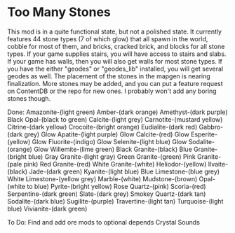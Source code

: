 # Too Many Stones

This mod is in a quite functional state, but not a polished state. It currently features 44 stone types (7 of which glow) that all spawn in the world, cobble for most of them, and bricks, cracked brick, and blocks for all stone types. If your game supplies stairs, you will have access to stairs and slabs. If your game has walls, then you will also get walls for most stone types. If you have the either "geodes" or "geodes_lib" installed, you will get several geodes as well. The placement of the stones in the mapgen is nearing finalization. More stones may be added, and you can put a feature request on ContentDB or the repo for new ones. I probably won't add any boring stones though.

Done:
Amazonite-(light green)
Amber-(dark orange)
Amethyst-(dark purple)
Black Opal-(black to green)
Calcite-(light grey)
Carnotite-(mustard yellow)
Citrine-(dark yellow)
Crocoite-(bright orange)
Eudialite-(dark red)
Gabbro-(dark grey)
Glow Apatite-(light purple)
Glow Calcite-(red)
Glow Esperite-(yellow)
Glow Fluorite-(indigo)
Glow Selenite-(light blue)
Glow Sodalite-(orange)
Glow Willemite-(lime green)
Black Granite-(black)
Blue Granite-(bright blue)
Gray Granite-(light gray)
Green Granite-(green)
Pink Granite-(pale pink)
Red Granite-(red)
White Granite-(white)
Heliodor-(yellow)
Ilvaite-(black)
Jade-(dark green)
Kyanite-(light blue)
Blue Limestone-(blue grey)
White Limestone-(yellow grey)
Marble-(white)
Mudstone-(brown)
Opal-(white to blue)
Pyrite-(bright yellow)
Rose Quartz-(pink)
Scoria-(red)
Serpentine-(dark green)
Slate-(dark grey)
Smokey Quartz-(dark tan)
Sodalite-(dark blue)
Sugilite-(purple)
Travertine-(light tan)
Turquoise-(light blue)
Vivianite-(dark green)

To Do:
Find and add ore mods to optional depends
Crystal Sounds
